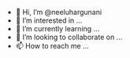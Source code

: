 - 👋 Hi, I’m @neeluhargunani
- 👀 I’m interested in ...
- 🌱 I’m currently learning ...
- 💞️ I’m looking to collaborate on ...
- 📫 How to reach me ...

<!---
neeluhargunani/neeluhargunani is a ✨ special ✨ repository because its `README.md` (this file) appears on your GitHub profile.
You can click the Preview link to take a look at your changes.
--->
